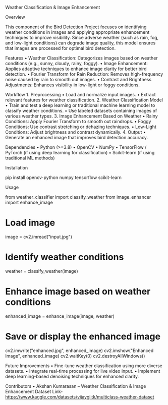 Weather Classification & Image Enhancement

Overview

This component of the Bird Detection Project focuses on identifying weather conditions in images and applying appropriate enhancement techniques to improve visibility. Since adverse weather (such as rain, fog, and low-light conditions) can degrade image quality, this model ensures that images are processed for optimal bird detection.

Features
	•	Weather Classification: Categorizes images based on weather conditions (e.g., sunny, cloudy, rainy, foggy).
	•	Image Enhancement: Applies adaptive techniques to enhance image clarity for better bird detection.
	•	Fourier Transform for Rain Reduction: Removes high-frequency noise caused by rain to smooth out images.
	•	Contrast and Brightness Adjustments: Enhances visibility in low-light or foggy conditions.

Workflow
	1.	Preprocessing
	•	Load and normalize input images.
	•	Extract relevant features for weather classification.
	2.	Weather Classification Model
	•	Train and test a deep learning or traditional machine learning model to classify weather conditions.
	•	Use labeled datasets containing images of various weather types.
	3.	Image Enhancement Based on Weather
	•	Rainy Conditions: Apply Fourier Transform to smooth out raindrops.
	•	Foggy Conditions: Use contrast stretching or dehazing techniques.
	•	Low-Light Conditions: Adjust brightness and contrast dynamically.
	4.	Output
	•	Generate an enhanced image that improves bird detection accuracy.

Dependencies
	•	Python (>=3.8)
	•	OpenCV
	•	NumPy
	•	TensorFlow / PyTorch (if using deep learning for classification)
	•	Scikit-learn (if using traditional ML methods)

Installation

pip install opencv-python numpy tensorflow scikit-learn

Usage

from weather_classifier import classify_weather
from image_enhancer import enhance_image

# Load image
image = cv2.imread("input.jpg")

# Identify weather conditions
weather = classify_weather(image)

# Enhance image based on weather conditions
enhanced_image = enhance_image(image, weather)

# Save or display the enhanced image
cv2.imwrite("enhanced.jpg", enhanced_image)
cv2.imshow("Enhanced Image", enhanced_image)
cv2.waitKey(0)
cv2.destroyAllWindows()

Future Improvements
	•	Fine-tune weather classification using more diverse datasets.
	•	Integrate real-time processing for live video input.
	•	Implement deep learning-based denoising techniques for enhanced clarity.

Contributors
	•	Akshan Kumarasan – Weather Classification & Image Enhancement
Dataset Link- https://www.kaggle.com/datasets/vijaygiitk/multiclass-weather-dataset

